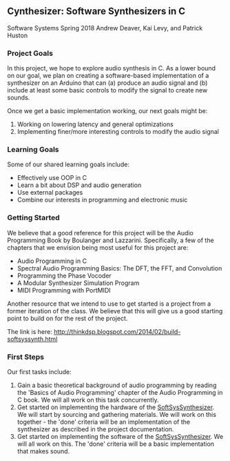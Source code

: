 ## Cynthesizer: Software Synthesizers in C

Software Systems Spring 2018
Andrew Deaver, Kai Levy, and Patrick Huston


### Project Goals
In this project, we hope to explore audio synthesis in C. As a lower bound on our goal, we plan on creating a software-based implementation of a synthesizer on an Arduino that can (a) produce an audio signal and (b) include at least some basic controls to modify the signal to create new sounds. 

Once we get a basic implementation working, our next goals might be:

1. Working on lowering latency and general optimizations
2. Implementing finer/more interesting controls to modify the audio signal

### Learning Goals

Some of our shared learning goals include:

- Effectively use OOP in C
- Learn a bit about DSP and audio generation
- Use external packages
- Combine our interests in programming and electronic music

### Getting Started

We believe that a good reference for this project will be the Audio Programming Book by Boulanger and Lazzarini. Specifically, a few of the chapters that we envision being most useful for this project are:

- Audio Programming in C
- Spectral Audio Programming Basics: The DFT, the FFT, and Convolution
- Programming the Phase Vocoder
- A Modular Synthesizer Simulation Program
- MIDI Programming with PortMIDI

Another resource that we intend to use to get started is a project from a former iteration of the class. We believe that this will give us a good starting point to build on for the rest of the project.

The link is here: http://thinkdsp.blogspot.com/2014/02/build-softsyssynth.html 


### First Steps

Our first tasks include:
1. Gain a basic theoretical background of audio programming by reading the 'Basics of Audio Programming' chapter of the Audio Programming in C book. We will all work on this task concurrently. 
2. Get started on implementing the hardware of the [SoftSysSynthesizer](http://thinkdsp.blogspot.com/2014/02/build-softsyssynth.html). We will start by sourcing and gathering materials. We will work on this together - the 'done' criteria will be an implementation of the synthesizer as described in the project documentation. 
3. Get started on implementing the software of the [SoftSysSynthesizer](http://thinkdsp.blogspot.com/2014/02/build-softsyssynth.html). We will all work on this. The 'done' criteria will be a basic implementation that makes sound. 

